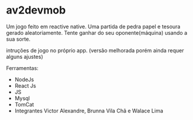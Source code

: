 # av2devmob

Um jogo feito em reactive native. Uma partida de pedra papel e tesoura gerado aleatoriamente. Tente ganhar do seu oponente(máquina) usando a sua sorte.

intruções de jogo no próprio app.
(versão melhorada porém ainda requer alguns ajustes)

Ferramentas:
  - NodeJs
  - React Js
  - JS
  - Mysql
  - TomCat
  - Integrantes Victor Alexandre, Brunna Vila Chã e Walace Lima
